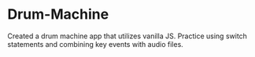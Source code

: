 # Drum-Machine
Created a drum machine app that utilizes vanilla JS.  Practice using switch statements and combining key events with audio files.

